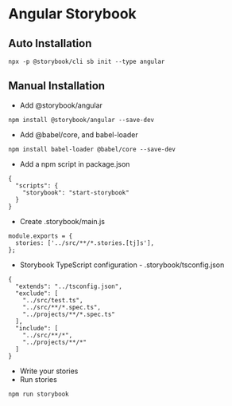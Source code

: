 # Angular Storybook

## Auto Installation

```
npx -p @storybook/cli sb init --type angular
```

## Manual Installation

- Add @storybook/angular

```
npm install @storybook/angular --save-dev
```

- Add @babel/core, and babel-loader

```
npm install babel-loader @babel/core --save-dev
```

- Add a npm script in package.json

```
{
  "scripts": {
    "storybook": "start-storybook"
  }
}
```

- Create .storybook/main.js

```
module.exports = {
  stories: ['../src/**/*.stories.[tj]s'],
};
```

- Storybook TypeScript configuration - .storybook/tsconfig.json

```
{
  "extends": "../tsconfig.json",
  "exclude": [
    "../src/test.ts",
    "../src/**/*.spec.ts",
    "../projects/**/*.spec.ts"
  ],
  "include": [
    "../src/**/*",
    "../projects/**/*"
  ]
}
```

- Write your stories
- Run stories

```
npm run storybook
```
